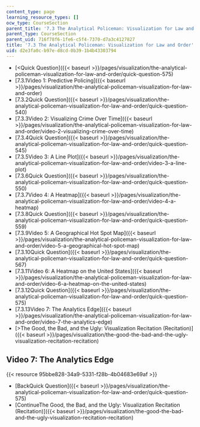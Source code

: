 ```yaml
---
content_type: page
learning_resource_types: []
ocw_type: CourseSection
parent_title: '7.3 The Analytical Policeman: Visualization for Law and Order'
parent_type: CourseSection
parent_uid: 716f78f6-1fe6-c5f4-7370-d7a3c4127827
title: '7.3 The Analytical Policeman: Visualization for Law and Order'
uid: d2e3fa0c-b97e-d8cd-0b39-1b4b43303794
---
```


*   [\<Quick Question]({{< baseurl >}}/pages/visualization/the-analytical-policeman-visualization-for-law-and-order/quick-question-575)
*   [7.3.1Video 1: Predictive Policing]({{< baseurl >}}/pages/visualization/the-analytical-policeman-visualization-for-law-and-order)
*   [7.3.2Quick Question]({{< baseurl >}}/pages/visualization/the-analytical-policeman-visualization-for-law-and-order/quick-question-540)
*   [7.3.3Video 2: Visualizing Crime Over Time]({{< baseurl >}}/pages/visualization/the-analytical-policeman-visualization-for-law-and-order/video-2-visualizing-crime-over-time)
*   [7.3.4Quick Question]({{< baseurl >}}/pages/visualization/the-analytical-policeman-visualization-for-law-and-order/quick-question-545)
*   [7.3.5Video 3: A Line Plot]({{< baseurl >}}/pages/visualization/the-analytical-policeman-visualization-for-law-and-order/video-3-a-line-plot)
*   [7.3.6Quick Question]({{< baseurl >}}/pages/visualization/the-analytical-policeman-visualization-for-law-and-order/quick-question-550)
*   [7.3.7Video 4: A Heatmap]({{< baseurl >}}/pages/visualization/the-analytical-policeman-visualization-for-law-and-order/video-4-a-heatmap)
*   [7.3.8Quick Question]({{< baseurl >}}/pages/visualization/the-analytical-policeman-visualization-for-law-and-order/quick-question-559)
*   [7.3.9Video 5: A Geographical Hot Spot Map]({{< baseurl >}}/pages/visualization/the-analytical-policeman-visualization-for-law-and-order/video-5-a-geographical-hot-spot-map)
*   [7.3.10Quick Question]({{< baseurl >}}/pages/visualization/the-analytical-policeman-visualization-for-law-and-order/quick-question-567)
*   [7.3.11Video 6: A Heatmap on the United States]({{< baseurl >}}/pages/visualization/the-analytical-policeman-visualization-for-law-and-order/video-6-a-heatmap-on-the-united-states)
*   [7.3.12Quick Question]({{< baseurl >}}/pages/visualization/the-analytical-policeman-visualization-for-law-and-order/quick-question-575)
*   [7.3.13Video 7: The Analytics Edge]({{< baseurl >}}/pages/visualization/the-analytical-policeman-visualization-for-law-and-order/video-7-the-analytics-edge)
*   [\>The Good, the Bad, and the Ugly: Visualization Recitation (Recitation)]({{< baseurl >}}/pages/visualization/the-good-the-bad-and-the-ugly-visualization-recitation-recitation)

Video 7: The Analytics Edge
---------------------------

{{< resource 95bbe828-34a9-5331-f28b-4b04683e69af >}}

*   [BackQuick Question]({{< baseurl >}}/pages/visualization/the-analytical-policeman-visualization-for-law-and-order/quick-question-575)
*   [ContinueThe Good, the Bad, and the Ugly: Visualization Recitation (Recitation)]({{< baseurl >}}/pages/visualization/the-good-the-bad-and-the-ugly-visualization-recitation-recitation)